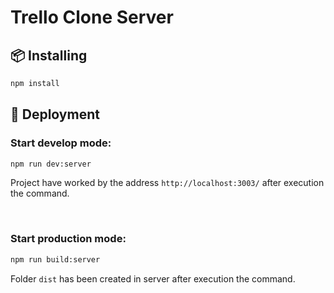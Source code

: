 # Trello Clone Server

## 📦 Installing

```bash
npm install
```

## 🔨 Deployment
### Start develop mode:
```bash
npm run dev:server
```
Project have worked by the address ```http://localhost:3003/``` after execution the command.

<br>

### Start production mode:
```bash
npm run build:server
```
Folder ```dist``` has been created in server after execution the command.
